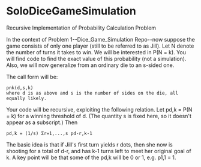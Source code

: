 # SoloDiceGameSimulation
Recursive Implementation of Probability Calculation Problem


In the context of Problem 1--Dice_Game_Simulation Repo--now suppose the game consists of only one player (still to be referred to as Jill). Let N denote the number of turns it takes to win. We will be interested in P(N = k). You will find code to find the exact value of this probability (not a simulation). Also, we will now generalize from an ordinary die to an s-sided one.

The call form will be:

    pnk(d,s,k)
    where d is as above and s is the number of sides on the die, all equally likely.

Your code will be recursive, exploiting the following relation. Let pd,k = P(N = k) for a winning threshold of d. (The quantity s is fixed here, so it doesn't appear as a subscript.) Then

    pd,k = (1/s) Σr=1,...,s pd-r,k-1

The basic idea is that if Jill's first turn yields r dots, then she now is shooting for a total of d-r, and has k-1 turns left to meet her original goal of k.
A key point will be that some of the pd,k will be 0 or 1, e.g. p1,1 = 1.
